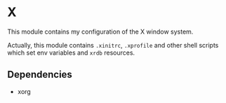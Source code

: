 # X
This module contains my configuration of the X window system.

Actually, this module contains `.xinitrc`, `.xprofile` and other shell scripts which set env variables and `xrdb` resources.


## Dependencies
- xorg
